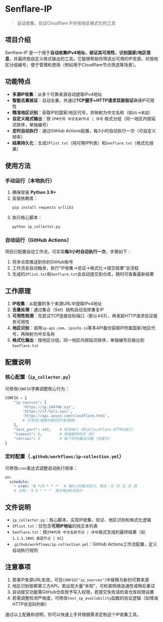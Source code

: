 # Senflare-IP

> 自动收集、验证Cloudflare IP并按地区格式化的工具

## 项目介绍

Senflare-IP 是一个用于**自动收集IPv4地址、验证其可用性、识别国家/地区信息**，并最终按自定义格式输出的工具。它能够帮助你筛选出可用的IP资源，并按地区分组编号，便于管理和使用（例如用于Cloudflare节点筛选等场景）。


## 功能特点

- **多源IP收集**：从多个可靠来源自动提取IPv4地址
- **智能去重验证**：自动去重，并通过**TCP握手+HTTP请求双层验证**确保IP可用性
- **精准地区识别**：获取IP的国家/地区代号，并映射为中文名称（如`US`→`美国`）
- **自定义格式输出**：按 `IP#代号 中文名称节点 | 序号` 格式分组（同一地区内按延迟排序，单独编号）
- **定时自动执行**：通过GitHub Actions配置，每3小时自动执行一次（可自定义频率）
- **结果持久化**：生成`IPlist.txt`（纯可用IP列表）和`Senflare.txt`（格式化结果）


## 使用方法

### 手动运行（本地执行）

1. 确保安装 **Python 3.9+**
2. 安装依赖库：
   ```bash
   pip install requests urllib3
   ```
3. 执行核心脚本：
   ```bash
   python ip_collector.py
   ```


### 自动运行（GitHub Actions）

项目已配置自动工作流，可实现**每3小时自动执行一次**，步骤如下：

1. 将本仓库推送到你的GitHub账号
2. 工作流会自动触发，执行“IP收集→验证→格式化→提交结果”全流程
3. 生成的`IPlist.txt`和`Senflare.txt`会自动提交到仓库，随时可查看最新结果


## 工作原理

1. **IP收集**：从配置的多个来源URL中提取IPv4地址
2. **去重处理**：通过集合（Set）结构自动去除重复IP
3. **可用性检测**：先尝试TCP连接目标端口（默认443），再发起HTTP请求验证服务可用性
4. **地区识别**：调用`ip-api.com`、`ipinfo.io`等多API备份获取IP所属国家/地区代号，再映射为中文名称
5. **格式化输出**：按地区分组，同一地区内按延迟排序，单独编号后输出到`Senflare.txt`


## 配置说明

### 核心配置（`ip_collector.py`）

可修改`CONFIG`字典调整核心行为：

```python
CONFIG = {
    "ip_sources": [
        'https://ip.164746.xyz',  
        'https://cf.hyli.xyz/',
        'https://api.uouin.com/cloudflare.html',
        # 可添加/替换为新的IP来源URL
    ],  
    "test_port": 443,    # 检测端口（默认Cloudflare HTTPS端口）
    "timeout": 5,        # 网络超时时间（秒）
    "retries": 2         # 每个IP的重试次数（含首次）
}
```

### 定时配置（`.github/workflows/ip-collection.yml`）

可修改`cron`表达式调整自动执行频率：

```yaml
on:
  schedule:
    - cron: '0 */3 * * *'  # 每3小时整点执行，格式：分 时 日 月 周
    # 示例：'0 0 * * *' 表示每天0点执行
```


## 文件说明

- `ip_collector.py`：核心脚本，实现IP收集、验证、地区识别和格式化逻辑
- `IPlist.txt`：仅包含**可用IP地址**的纯文本列表
- `Senflare.txt`：按`IP#代号 中文名称节点 | 序号`格式生成的最终结果（如`1.1.1.1#US 美国节点 | 01`）
- `.github/workflows/ip-collection.yml`：GitHub Actions工作流配置，定义自动执行规则


## 注意事项

1. 若某IP来源URL失效，可在`CONFIG["ip_sources"]`中替换为新的可靠来源
2. 地区识别依赖第三方API，若出现大量“未知”，可检查网络连通性或稍后重试
3. 自动提交功能需GitHub仓库授予写入权限，若提交失败请检查仓库权限设置
4. 若需调整检测严格度，可修改`test_ip_availability`函数的验证逻辑（如增减HTTP状态码判断）


通过以上配置和说明，你可以快速上手并根据需求定制这个IP收集工具。
